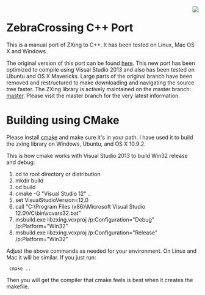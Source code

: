 <img align="right" src="https://raw.github.com/wiki/zxing/zxing/zxing-logo.png"/>

# ZebraCrossing C++ Port

This is a manual port of ZXing to C++. It has been tested on Linux, Mac OS X and Windows.

The original version of this port can be found [here](https://github.com/zxing/zxing/tree/00f634024ceeee591f54e6984ea7dd666fab22ae).  This new port has been optimized to compile using Visual Studio 2013 and also has been tested on Ubuntu and OS X Mavericks.  Large parts of the original branch have been removed and restructured to make downloading and navigating the source tree faster.  The ZXing library is actively maintained on the master branch: [master](https://github.com/zxing/zxing/tree/master).  Please visit the master branch for the very latest information.


# Building using CMake

Please install [cmake](http://www.cmake.org/cmake/resources/software.html) and make sure it's in your path.  I have used it to build the zxing library on Windows, Ubuntu, and OS X 10.9.2.

This is how cmake works with Visual Studio 2013 to build Win32 release and debug:

  1. cd to root directory or distribution
  2. mkdir build
  3. cd build
  4. cmake -G "Visual Studio 12" ..  
  5. set VisualStudioVersion=12.0
  6. call "C:\Program Files (x86)\Microsoft Visual Studio 12.0\VC\bin\vcvars32.bat"
  7. msbuild.exe  libzxing.vcxproj /p:Configuration="Debug" /p:Platform="Win32"
  8. msbuild.exe  libzxing.vcxproj /p:Configuration="Release" /p:Platform="Win32"


Adjust the above commands as needed for your environment.  On Linux and Mac it will be similar.  If you just run:

     cmake ..

Then you will get the compiler that cmake feels is best when it creates the makefile.



